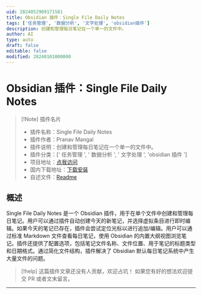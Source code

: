 ```yaml
---
uid: 2024052909171581
title: Obsidian 插件：Single File Daily Notes
tags: ['任务管理', '数据分析', '文字处理', 'obsidian插件']
description: 创建和管理每日笔记在一个单一的文件中。
author: AI
type: auto
draft: false
editable: false
modified: 20240101000000
---
```


# Obsidian 插件：Single File Daily Notes

> [!Note] 插件名片
> - 插件名称：Single File Daily Notes
> - 插件作者：Pranav Mangal
> - 插件说明：创建和管理每日笔记在一个单一的文件中。
> - 插件分类：[' 任务管理 ', ' 数据分析 ', ' 文字处理 ', 'obsidian 插件 ']
> - 项目地址：[点我访问](https://github.com/pranavmangal/obsidian-single-file-daily-notes)
> - 国内下载地址：[下载安装](https://pkmer.cn/products/plugin/pluginMarket/?single-file-daily-notes)
> - 自述文件：[Readme](https://ghproxy.net/https://raw.githubusercontent.com/pranavmangal/obsidian-single-file-daily-notes/master/README.md)

## 概述

Single File Daily Notes 是一个 Obsidian 插件，用于在单个文件中创建和管理每日笔记。用户可以通过插件自动创建今天的新笔记，并选择虚拟条目进行即时编辑。如果今天的笔记已存在，插件会尝试定位光标以进行追加/编辑。用户可以通过标准 Markdown 文件查看每日笔记，使用 Obsidian 的内置大纲视图浏览笔记。插件还提供了配置选项，包括笔记文件名称、文件位置、用于笔记的标题类型和日期格式。通过简化文件结构，插件解决了 Obsidian 默认每日笔记系统中产生大量文件的问题。

> [!help]
> 这篇插件文章还没有人贡献，欢迎占坑！
> 如果您有好的想法欢迎提交 PR 或者文末留言。

---



